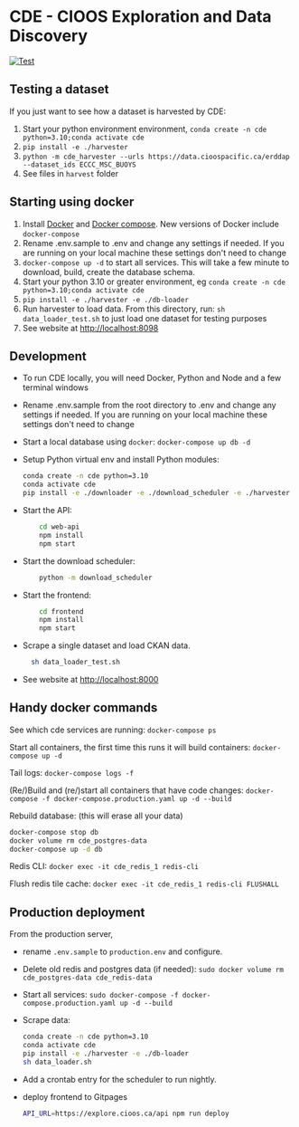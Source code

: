 # CDE - CIOOS Exploration and Data Discovery

[![Test](https://github.com/HakaiInstitute/cde/actions/workflows/build_and_test.yaml/badge.svg)](https://github.com/HakaiInstitute/cde/actions/workflows/build_and_test.yaml)

## Testing a dataset

If you just want to see how a dataset is harvested by CDE:

1. Start your python environment environment, `conda create -n cde python=3.10;conda activate cde`
1. `pip install -e ./harvester`
1. `python -m cde_harvester --urls https://data.cioospacific.ca/erddap --dataset_ids ECCC_MSC_BUOYS`
1. See files in `harvest` folder

## Starting using docker

1. Install [Docker](https://docs.docker.com/get-docker/) and [Docker compose](https://docs.docker.com/compose/install/). New versions of Docker include `docker-compose`
1. Rename .env.sample to .env and change any settings if needed. If you are running on your local machine these settings don't need to change
1. `docker-compose up -d` to start all services. This will take a few minute to download, build, create the database schema.
1. Start your python 3.10 or greater environment, eg `conda create -n cde python=3.10;conda activate cde`
1. `pip install -e ./harvester -e ./db-loader`
1. Run harvester to load data. From this directory, run: `sh data_loader_test.sh` to just load one dataset for testing purposes
1. See website at <http://localhost:8098>

## Development

- To run CDE locally, you will need Docker, Python and Node and a few terminal windows

- Rename .env.sample from the root directory to .env and change any settings if needed. If you are running on your local machine these settings don't need to change

- Start a local database using `docker`:
  `docker-compose up db -d`
- Setup Python virtual env and install Python modules:

  ```sh
  conda create -n cde python=3.10
  conda activate cde
  pip install -e ./downloader -e ./download_scheduler -e ./harvester -e ./db-loader
  ```

- Start the API:

  ```sh
      cd web-api
      npm install
      npm start
  ```

- Start the download scheduler:

  ```sh
      python -m download_scheduler
  ```

- Start the frontend:

  ```sh
      cd frontend
      npm install
      npm start
  ```

- Scrape a single dataset and load CKAN data.

  ```sh
    sh data_loader_test.sh
  ```

- See website at <http://localhost:8000>

## Handy docker commands

See which cde services are running:
`docker-compose ps`

Start all containers, the first time this runs it will build containers:
`docker-compose up -d`

Tail logs:
`docker-compose logs -f`

(Re/)Build and (re/)start all containers that have code changes:
`docker-compose -f docker-compose.production.yaml up -d --build`

Rebuild database: (this will erase all your data)

```sh
docker-compose stop db
docker volume rm cde_postgres-data
docker-compose up -d db
```

Redis CLI:
`docker exec -it cde_redis_1 redis-cli`

Flush redis tile cache:
`docker exec -it cde_redis_1 redis-cli FLUSHALL`

## Production deployment

From the production server,

- rename `.env.sample` to `production.env` and configure.

- Delete old redis and postgres data (if needed):
  `sudo docker volume rm cde_postgres-data cde_redis-data`

- Start all services:
  `sudo docker-compose -f docker-compose.production.yaml up -d --build`

- Scrape data:

  ```sh
  conda create -n cde python=3.10
  conda activate cde
  pip install -e ./harvester -e ./db-loader
  sh data_loader.sh
  ```

- Add a crontab entry for the scheduler to run nightly.

- deploy frontend to Gitpages

  ```sh
  API_URL=https://explore.cioos.ca/api npm run deploy
  ```
